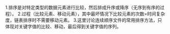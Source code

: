 1.排序是对特定类型的数据元素进行比较，然后排成升序或降序（无序到有序的过程）。
2.过程（比较元素、移动元素），其中最坏情况下比较元素的次数=时间复杂度，链表排序时不需要移动元素。
3.这里讨论连续顺序文件的常用排序方法，只体现对关键字值的比较、移动，最后得到关键字值的序列。


